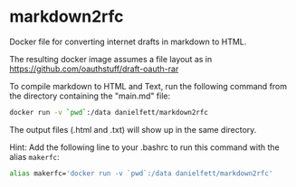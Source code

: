# markdown2rfc
Docker file for converting internet drafts in markdown to HTML.

The resulting docker image assumes a file layout as in https://github.com/oauthstuff/draft-oauth-rar


To compile markdown to HTML and Text, run the following command from the directory containing the "main.md" file:
```bash
docker run -v `pwd`:/data danielfett/markdown2rfc
```
The output files (.html and .txt) will show up in the same directory.

Hint: Add the following line to your .bashrc to run this command with the alias `makerfc`:
```bash
alias makerfc='docker run -v `pwd`:/data danielfett/markdown2rfc'
```
